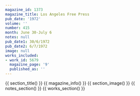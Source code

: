 ```yaml
---
magazine_id: 1373
magazine_title: Los Angeles Free Press
pub_date: '1972'
volume: ''
number: 415
month: June 30-July 6
notes: null
pub_date1: 30/6/1972
pub_date2: 6/7/1972
image: null
works_included:
- work_id: 5679
  magazine_page: '9'
  published_as: ''
---
```


{{ section_title() }}
{{ magazine_info() }}
{{ section_image() }}
{{ notes_section() }}
{{ works_section() }}

